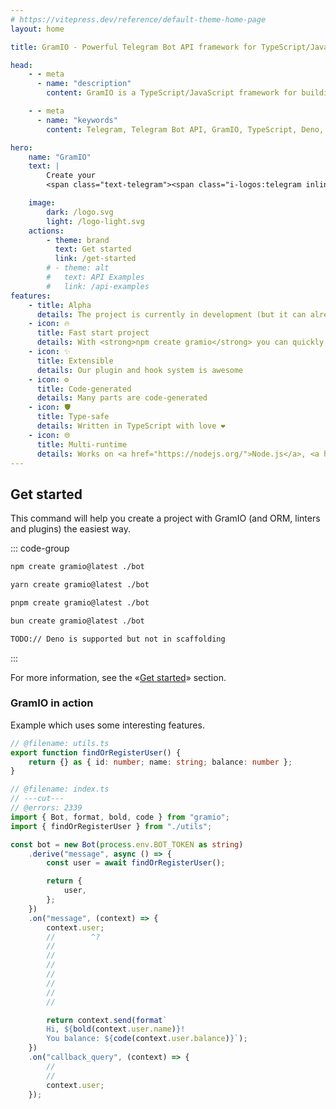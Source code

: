```yaml
---
# https://vitepress.dev/reference/default-theme-home-page
layout: home

title: GramIO - Powerful Telegram Bot API framework for TypeScript/JavaScript

head:
    - - meta
      - name: "description"
        content: GramIO is a TypeScript/JavaScript framework for building Telegram bots that works on Node.js, Bun and Deno. To start, bootstrap a new project with «npx create gramio bot-dir» and run the bot with «npm run dev». This is all it needs to do a get started with GramIO.

    - - meta
      - name: "keywords"
        content: Telegram, Telegram Bot API, GramIO, TypeScript, Deno, Bun, Node.JS, How to build a bot, create

hero:
    name: "GramIO"
    text: |
        Create your 
        <span class="text-telegram"><span class="i-logos:telegram inline-block text-3xl md:text-5xl"></span> Telegram</span> bots with convenience!

    image:
        dark: /logo.svg
        light: /logo-light.svg
    actions:
        - theme: brand
          text: Get started
          link: /get-started
        # - theme: alt
        #   text: API Examples
        #   link: /api-examples
features:
    - title: Alpha
      details: The project is currently in development (but it can already be used)
    - icon: 🔥
      title: Fast start project
      details: With <strong>npm create gramio</strong> you can quickly start a project in various configurations without wasting time on boring setup
    - icon: ✨
      title: Extensible
      details: Our plugin and hook system is awesome
    - icon: ⚙️
      title: Code-generated
      details: Many parts are code-generated
    - icon: 🛡️
      title: Type-safe
      details: Written in TypeScript with love ❤️
    - icon: 🌐
      title: Multi-runtime
      details: Works on <a href="https://nodejs.org/">Node.js</a>, <a href="https://bun.sh/">Bun</a> and <a href="https://deno.com/">Deno</a>
---
```


## Get started

This command will help you create a project with GramIO (and ORM, linters and plugins) the easiest way.

::: code-group

```bash [npm]
npm create gramio@latest ./bot
```

```bash [yarn]
yarn create gramio@latest ./bot
```

```bash [pnpm]
pnpm create gramio@latest ./bot
```

```bash [bun]
bun create gramio@latest ./bot
```

```bash [deno]
TODO:// Deno is supported but not in scaffolding
```

:::

For more information, see the «[Get started](/get-started)» section.

### GramIO in action

Example which uses some interesting features.

```ts twoslash
// @filename: utils.ts
export function findOrRegisterUser() {
    return {} as { id: number; name: string; balance: number };
}

// @filename: index.ts
// ---cut---
// @errors: 2339
import { Bot, format, bold, code } from "gramio";
import { findOrRegisterUser } from "./utils";

const bot = new Bot(process.env.BOT_TOKEN as string)
    .derive("message", async () => {
        const user = await findOrRegisterUser();

        return {
            user,
        };
    })
    .on("message", (context) => {
        context.user;
        //        ^?
        //
        //
        //
        //
        //
        //
        //

        return context.send(format`
        Hi, ${bold(context.user.name)}! 
        You balance: ${code(context.user.balance)}`);
    })
    .on("callback_query", (context) => {
        //
        //
        context.user;
    });
```

